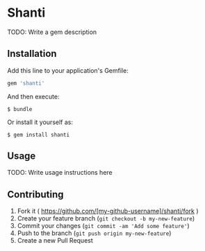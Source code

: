 # Shanti

TODO: Write a gem description

## Installation

Add this line to your application's Gemfile:

```ruby
gem 'shanti'
```

And then execute:

    $ bundle

Or install it yourself as:

    $ gem install shanti

## Usage

TODO: Write usage instructions here

## Contributing

1. Fork it ( https://github.com/[my-github-username]/shanti/fork )
2. Create your feature branch (`git checkout -b my-new-feature`)
3. Commit your changes (`git commit -am 'Add some feature'`)
4. Push to the branch (`git push origin my-new-feature`)
5. Create a new Pull Request
